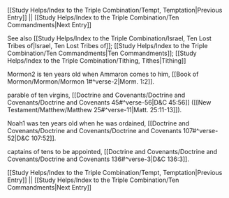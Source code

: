 [[Study Helps/Index to the Triple Combination/Tempt, Temptation|Previous Entry]]  ||  [[Study Helps/Index to the Triple Combination/Ten Commandments|Next Entry]]

 See also [[Study Helps/Index to the Triple Combination/Israel, Ten Lost Tribes of|Israel, Ten Lost Tribes of]]; [[Study Helps/Index to the Triple Combination/Ten Commandments|Ten Commandments]]; [[Study Helps/Index to the Triple Combination/Tithing, Tithes|Tithing]]

 Mormon2 is ten years old when Ammaron comes to him, [[Book of Mormon/Mormon/Mormon 1#^verse-2|Morm. 1:2]].

 parable of ten virgins, [[Doctrine and Covenants/Doctrine and Covenants/Doctrine and Covenants 45#^verse-56|D&C 45:56]] ([[New Testament/Matthew/Matthew 25#^verse-11|Matt. 25:11-13]]).

 Noah1 was ten years old when he was ordained, [[Doctrine and Covenants/Doctrine and Covenants/Doctrine and Covenants 107#^verse-52|D&C 107:52]].

 captains of tens to be appointed, [[Doctrine and Covenants/Doctrine and Covenants/Doctrine and Covenants 136#^verse-3|D&C 136:3]].

[[Study Helps/Index to the Triple Combination/Tempt, Temptation|Previous Entry]]  ||  [[Study Helps/Index to the Triple Combination/Ten Commandments|Next Entry]]